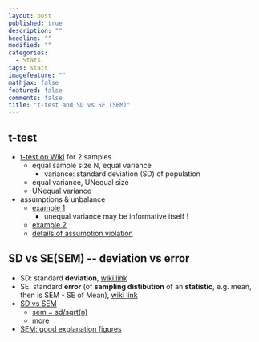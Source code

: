 ```yaml
---
layout: post
published: true
description: ""
headline: ""
modified: ""
categories: 
  - Stats
tags: stats
imagefeature: ""
mathjax: false
featured: false
comments: false
title: "t-test and SD vs SE (SEM)"
---
```


## t-test
- [t-test on Wiki](https://en.wikipedia.org/wiki/Student%27s_t-test#Independent_two-sample_t-test) for 2 samples
  - equal sample size N, equal variance
      - variance: standard deviation (SD) of population
  - equal variance, UNequal size
  - UNequal variance
- assumptions & unbalance
	- [example 1](http://stats.stackexchange.com/questions/45666/small-and-unbalanced-sample-sizes-for-two-groups-what-to-do)
    	- unequal variance may be informative itself !
    - [example 2](http://stats.stackexchange.com/questions/31326/how-should-one-interpret-the-comparison-of-means-from-different-sample-sizes)
    - [details of assumption violation](http://www.basic.northwestern.edu/statguidefiles/ttest_unpaired_ass_viol.html)

## SD vs SE(SEM) -- deviation vs error
- SD: standard **deviation**, [wiki link](https://en.wikipedia.org/wiki/Standard_deviation)
- SE: standard **error** (of **sampling distibution** of an **statistic**, e.g. mean, then is SEM - SE of Mean), [wiki link](https://en.wikipedia.org/wiki/Standard_error)
- [SD vs SEM](http://www.graphpad.com/guides/prism/6/statistics/index.htm?stat_semandsdnotsame.htm)
	- [sem = sd/sqrt(n)](http://davidmlane.com/hyperstat/A103735.html)
    - [more](https://explorable.com/standard-error-of-the-mean)
- [SEM: good explanation figures](http://www.biostathandbook.com/standarderror.html)
